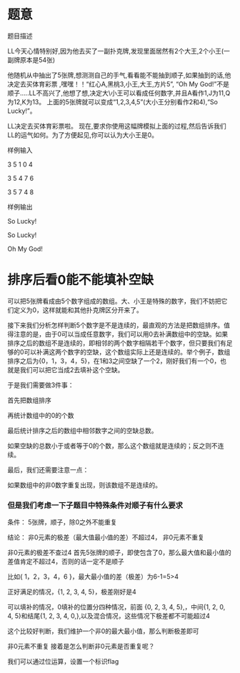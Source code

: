 # 题意
题目描述

LL今天心情特别好,因为他去买了一副扑克牌,发现里面居然有2个大王,2个小王(一副牌原本是54张)

他随机从中抽出了5张牌,想测测自己的手气,看看能不能抽到顺子,如果抽到的话,他决定去买体育彩票 ,嘿嘿！！“红心A,黑桃3,小王,大王,方片5”, “Oh My God!”不是顺子.....LL不高兴了,他想了想,决定大\小王可以看成任何数字,并且A看作1,J为11,Q为12,K为13。 上面的5张牌就可以变成“1,2,3,4,5”(大小王分别看作2和4),“So Lucky!”。

LL决定去买体育彩票啦。 现在,要求你使用这幅牌模拟上面的过程,然后告诉我们LL的运气如何。为了方便起见,你可以认为大小王是0。

样例输入

3 5 1 0 4

3 5 4 7 6

3 5 7 4 8

样例输出

So Lucky!

So Lucky!

Oh My God!

# 排序后看0能不能填补空缺

可以把5张牌看成由5个数字组成的数组。大、小王是特殊的数字，我们不妨把它们定义为0，这样就能和其他扑克牌区分开来了。

接下来我们分析怎样判断5个数字是不是连续的，最直观的方法是把数组排序。值得注意的是，由于0可以当成任意数字，我们可以用0去补满数组中的空缺。如果排序之后的数组不是连续的，即相邻的两个数字相隔若干个数字，但只要我们有足够的0可以补满这两个数字的空缺，这个数组实际上还是连续的。举个例子，数组排序之后为{0，1，3，4，5}，在1和3之间空缺了一个2，刚好我们有一个0，也就是我们可以把它当成2去填补这个空缺。

于是我们需要做3件事：

首先把数组排序

再统计数组中的0的个数

最后统计排序之后的数组中相邻数字之间的空缺总数。

如果空缺的总数小于或者等于0的个数，那么这个数组就是连续的；反之则不连续。

最后，我们还需要注意一点：

如果数组中的非0数字重复出现，则该数组不是连续的。

### 但是我们考虑一下子题目中特殊条件对顺子有什么要求

条件： 5张牌，顺子，除0之外不能重复

结论： 非0元素的极差（最大值最小值的差）不超过4， 非0元素不重复

非0元素的极差不查过4
首先5张牌的顺子，即使包含了0，那么最大值和最小值的差值肯定不超过4，否则的话一定不是顺子

比如{ 1，2，3，4，6 }，最大最小值的差（极差）为6-1=5>4

正好满足的情况，{1, 2, 3, 4, 5}，极差刚好是4

可以填补的情况，0填补的位置分四种情况，前面 {0, 2, 3, 4, 5},，中间{1, 2, 0, 4, 5}和结尾{1, 2, 3, 4, 0,},以及混合情况，这些情况下极差都不可能超过4

这个比较好判断，我们维护一个非0的最大最小值，那么判断极差即可

非0元素不重复
接着是怎么判断非0元素是否重复呢？

我们可以通过位运算，设置一个标识flag

